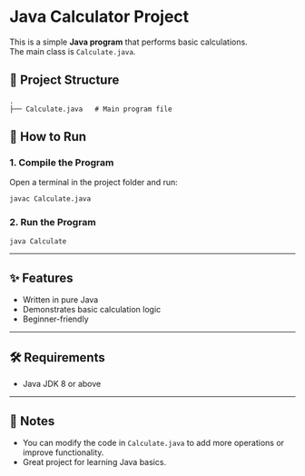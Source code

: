 # Java Calculator Project

This is a simple **Java program** that performs basic calculations.  
The main class is `Calculate.java`.

## 📂 Project Structure
```
.
├── Calculate.java   # Main program file
```

## 🚀 How to Run

### 1. Compile the Program
Open a terminal in the project folder and run:
```bash
javac Calculate.java
```

### 2. Run the Program
```bash
java Calculate
```

---

## ✨ Features
- Written in pure Java
- Demonstrates basic calculation logic
- Beginner-friendly

---

## 🛠 Requirements
- Java JDK 8 or above

---

## 📌 Notes
- You can modify the code in `Calculate.java` to add more operations or improve functionality.
- Great project for learning Java basics.
